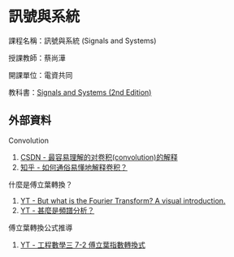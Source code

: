 # 訊號與系統

課程名稱：訊號與系統 (Signals and Systems)

授課教師：蔡尚澕

開課單位：電資共同

教科書：[Signals and Systems (2nd Edition)](https://www.amazon.com/Signals-Systems-2nd-Simon-Haykin/dp/0471164747)

## 外部資料

Convolution

1. [CSDN - 最容易理解的对卷积(convolution)的解释](https://blog.csdn.net/bitcarmanlee/article/details/54729807)
2. [知乎 - 如何通俗易懂地解释卷积？](https://www.zhihu.com/question/22298352)

什麼是傅立葉轉換？

1. [YT - But what is the Fourier Transform? A visual introduction.](https://www.youtube.com/watch?v=spUNpyF58BY)
2. [YT - 甚麼是頻譜分析？](https://www.youtube.com/watch?v=BIeXCOk3ZoM)

傅立葉轉換公式推導

1. [YT - 工程數學三 7-2 傅立葉指數轉換式](https://www.youtube.com/watch?v=5zsTgO5p1j0)
